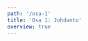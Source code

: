 ```yaml
---
path: '/osa-1'
title: 'Osa 1: Johdanto'
overview: true
---
```


<pages-in-this-section></pages-in-this-section>
